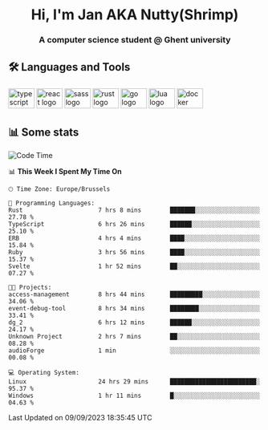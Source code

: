<h1 align="center">Hi, I'm Jan AKA Nutty(Shrimp)</h1>
<h3 align="center">A computer science student @ Ghent university</h3>

<h2 align="left">🛠️ Languages and Tools</h2>

###

<div align="left">
  <img src="https://cdn.jsdelivr.net/gh/devicons/devicon/icons/typescript/typescript-original.svg" height="40" width="52" alt="typescript logo"  />
  <img src="https://cdn.jsdelivr.net/gh/devicons/devicon/icons/react/react-original.svg" height="40" width="52" alt="react logo"  />
  <img src="https://cdn.jsdelivr.net/gh/devicons/devicon/icons/sass/sass-original.svg" height="40" width="52" alt="sass logo"  />
  <img src="https://cdn.jsdelivr.net/gh/devicons/devicon/icons/rust/rust-plain.svg" height="40" width="52" alt="rust logo"  />
  <img src="https://cdn.jsdelivr.net/gh/devicons/devicon/icons/go/go-original.svg" height="40" width="52" alt="go logo"  />
  <img src="https://cdn.jsdelivr.net/gh/devicons/devicon/icons/lua/lua-original.svg" height="40" width="52" alt="lua logo"  />
  <img src="https://cdn.jsdelivr.net/gh/devicons/devicon/icons/docker/docker-original.svg" height="40" width="52" alt="docker logo"  />
</div>

<h2>📊 Some stats</h2>

<!--START_SECTION:waka-->
![Code Time](http://img.shields.io/badge/Code%20Time-3%2C665%20hrs%2032%20mins-blue)

📊 **This Week I Spent My Time On** 

```text
🕑︎ Time Zone: Europe/Brussels

💬 Programming Languages: 
Rust                     7 hrs 8 mins        ███████░░░░░░░░░░░░░░░░░░   27.78 % 
TypeScript               6 hrs 26 mins       ██████░░░░░░░░░░░░░░░░░░░   25.10 % 
ERB                      4 hrs 4 mins        ████░░░░░░░░░░░░░░░░░░░░░   15.84 % 
Ruby                     3 hrs 56 mins       ████░░░░░░░░░░░░░░░░░░░░░   15.37 % 
Svelte                   1 hr 52 mins        ██░░░░░░░░░░░░░░░░░░░░░░░   07.27 % 

🐱‍💻 Projects: 
access-management        8 hrs 44 mins       █████████░░░░░░░░░░░░░░░░   34.06 % 
event-debug-tool         8 hrs 34 mins       ████████░░░░░░░░░░░░░░░░░   33.41 % 
dg_2                     6 hrs 12 mins       ██████░░░░░░░░░░░░░░░░░░░   24.17 % 
Unknown Project          2 hrs 7 mins        ██░░░░░░░░░░░░░░░░░░░░░░░   08.28 % 
audioForge               1 min               ░░░░░░░░░░░░░░░░░░░░░░░░░   00.08 % 

💻 Operating System: 
Linux                    24 hrs 29 mins      ████████████████████████░   95.37 % 
Windows                  1 hr 11 mins        █░░░░░░░░░░░░░░░░░░░░░░░░   04.63 % 
```


 Last Updated on 09/09/2023 18:35:45 UTC
<!--END_SECTION:waka-->
